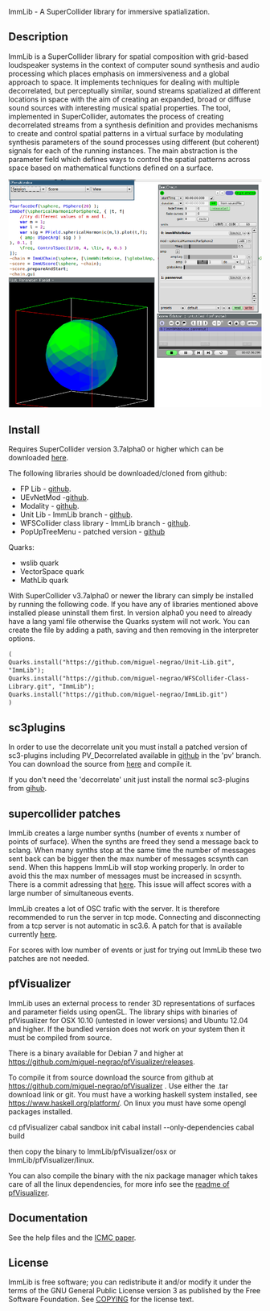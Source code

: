 ImmLib - A SuperCollider library for immersive spatialization.

Description
-----------

ImmLib is a SuperCollider library for spatial composition with grid-based loudspeaker systems in the context of computer sound synthesis and audio processing which places emphasis on immersiveness and a global approach to space. It implements techniques for dealing with multiple decorrelated, but perceptually similar, sound streams spatialized at different locations in space with the aim of creating an expanded, broad or diffuse sound sources with interesting musical spatial properties. The tool, implemented in SuperCollider, automates the process of creating decorrelated streams from a synthesis definition and provides mechanisms to create and control spatial patterns in a virtual surface by modulating synthesis parameters of the sound processes using different (but coherent) signals for each of the running instances. The main abstraction is the parameter field which defines ways to control the spatial patterns across space based on mathematical functions defined on a surface.

![immlib in action](mainScreenGrab1.png)

Install
-------

Requires SuperCollider version 3.7alpha0 or higher which can be downloaded [here](https://github.com/supercollider/supercollider/releases/).

The following libraries should be downloaded/cloned from github:

* FP Lib - [github](https://github.com/miguel-negrao/FPLib).
* UEvNetMod -[github](https://github.com/miguel-negrao/UEvNetMod).
* Modality - [github](https://github.com/ModalityTeam/Modality-toolkit).
* Unit Lib - ImmLib branch - [github](https://github.com/miguel-negrao/Unit-Lib/tree/ImmLib).
* WFSCollider class library - ImmLib branch - [github](https://github.com/miguel-negrao/WFSCollider-Class-Library/tree/immlib).
* PopUpTreeMenu - patched version - [github](https://github.com/miguel-negrao/PopUpTreeMenu)

Quarks:

* wslib quark
* VectorSpace quark
* MathLib quark

With SuperCollider v3.7alpha0 or newer the library can simply be installed by running the following code. If you have any of libraries mentioned above installed please uninstall them first. In version alpha0 you need to already have a lang yaml file otherwise the Quarks system will not work. You can create the file by adding a path, saving and then removing in the interpreter options.

```
(
Quarks.install("https://github.com/miguel-negrao/Unit-Lib.git", "ImmLib");
Quarks.install("https://github.com/miguel-negrao/WFSCollider-Class-Library.git", "ImmLib");
Quarks.install("https://github.com/miguel-negrao/ImmLib.git")
)
```

sc3plugins
----------

In order to use the decorrelate unit you must install a patched version of sc3-plugins including PV_Decorrelated available in [github](https://github.com/miguel-negrao/sc3-plugins) in the 'pv' branch. You can download the source from [here](https://github.com/miguel-negrao/sc3-plugins/archive/pv.zip) and compile it.

If you don't need the 'decorrelate' unit just install the normal sc3-plugins from [gihub](https://github.com/supercollider/sc3-plugins).

supercollider patches
---------------------

ImmLib creates a large number synths (number of events x number of points of surface). When the synths are freed they send a message back to sclang. When many synths stop at the same time the number of messages sent back can be bigger then the max number of messages scsynth can send. When this happens ImmLib will stop working properly. In order to avoid this the max number of messages must be increased in scsynth. There is a commit adressing that [here](https://github.com/miguel-negrao/supercollider/commit/2d7fe37e3707acb8543314595ec2ccbb0cf22a90). This issue will affect scores with a large number of simultaneous events.

ImmLib creates a lot of OSC trafic with the server. It is therefore recommended to run the server in tcp mode. Connecting and disconnecting from a tcp server is not automatic in sc3.6. A patch for that is available currently [here](https://github.com/miguel-negrao/supercollider/tree/tcpConnect).

For scores with low number of events or just for trying out ImmLib these two patches are not needed.

pfVisualizer
------------

ImmLib uses an external process to render 3D representations of surfaces and parameter fields using openGL. The library ships with binaries of pfVisualizer for OSX 10.10 (untested in lower versions) and Ubuntu 12.04 and higher.  If the bundled version does not work on your system then it must be compiled from source.

There is a binary available for Debian 7 and higher at https://github.com/miguel-negrao/pfVisualizer/releases. 

To compile it from source download the source from github at https://github.com/miguel-negrao/pfVisualizer . Use either the .tar download link or git.
You must have a working haskell system installed, see https://www.haskell.org/platform/. On linux you must have some opengl packages installed.

cd pfVisualizer
cabal sandbox init
cabal install --only-dependencies
cabal build

then copy the binary to ImmLib/pfVisualizer/osx or ImmLib/pfVisualizer/linux.

You can also compile the binary with the nix package manager which takes care of all the linux dependencies, for more info see the [readme of pfVisualizer](https://github.com/miguel-negrao/pfVisualizer).

Documentation
-------------

See the help files and the [ICMC paper](http://www.friendlyvirus.org/files/miguelnegraoicmc2014.pdf).

License
-------

ImmLib is free software; you can redistribute it and/or modify it under
the terms of the GNU General Public License version 3 as published by the Free Software Foundation. See [COPYING](COPYING) for the license text.